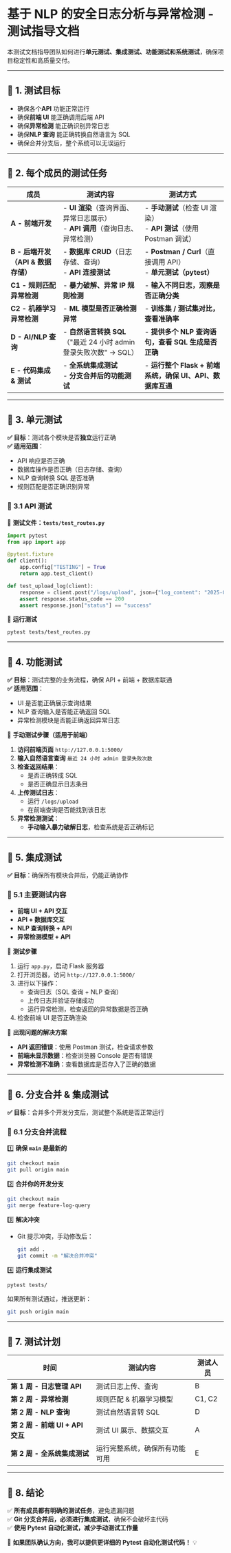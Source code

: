 # **基于 NLP 的安全日志分析与异常检测 - 测试指导文档**  

本测试文档指导团队如何进行**单元测试、集成测试、功能测试和系统测试**，确保项目稳定性和高质量交付。  

---

## **📌 1. 测试目标**
- 确保各个**API** 功能正常运行  
- 确保**前端 UI** 能正确调用后端 API  
- 确保**异常检测** 能正确识别异常日志  
- 确保**NLP 查询** 能正确转换自然语言为 SQL  
- 确保合并分支后，整个系统可以无误运行  

---

## **📌 2. 每个成员的测试任务**
| **成员** | **测试内容** | **测试方式** |
|----------|------------|--------------|
| **A - 前端开发** | - **UI 渲染**（查询界面、异常日志展示）<br>- **API 调用**（查询日志、异常检测） | - **手动测试**（检查 UI 渲染）<br>- **API 测试**（使用 Postman 调试） |
| **B - 后端开发（API & 数据存储）** | - **数据库 CRUD**（日志存储、查询）<br>- **API 连接测试** | - **Postman / Curl**（直接调用 API）<br>- **单元测试（pytest）** |
| **C1 - 规则匹配异常检测** | - **暴力破解、异常 IP 规则检测** | - **输入不同日志，观察是否正确分类** |
| **C2 - 机器学习异常检测** | - **ML 模型是否正确检测异常** | - **训练集 / 测试集对比，查看准确率** |
| **D - AI/NLP 查询** | - **自然语言转换 SQL**（"最近 24 小时 admin 登录失败次数" → SQL） | - **提供多个 NLP 查询语句，查看 SQL 生成是否正确** |
| **E - 代码集成 & 测试** | - **全系统集成测试**<br>- **分支合并后的功能测试** | - **运行整个 Flask + 前端系统，确保 UI、API、数据库互通** |

---

## **📌 3. 单元测试**
**✅ 目标**：测试各个模块是否**独立**运行正确  
**✅ 适用范围**：
- API 响应是否正确  
- 数据库操作是否正确（日志存储、查询）  
- NLP 查询转换 SQL 是否准确  
- 规则匹配是否正确识别异常  

### **📍 3.1 API 测试**
📌 **测试文件：`tests/test_routes.py`**
```python
import pytest
from app import app

@pytest.fixture
def client():
    app.config["TESTING"] = True
    return app.test_client()

def test_upload_log(client):
    response = client.post("/logs/upload", json={"log_content": "2025-03-24 12:34:56 - User 'admin' login failed from 192.168.1.100"})
    assert response.status_code == 200
    assert response.json["status"] == "success"
```
📌 **运行测试**
```bash
pytest tests/test_routes.py
```

---

## **📌 4. 功能测试**
**✅ 目标**：测试完整的业务流程，确保 API + 前端 + 数据库联通  
**✅ 适用范围**：
- UI 是否能正确展示查询结果  
- NLP 查询输入是否能正确返回 SQL  
- 异常检测模块是否能正确返回异常日志  

📌 **手动测试步骤（适用于前端）**
1. **访问前端页面** `http://127.0.0.1:5000/`
2. **输入自然语言查询** `最近 24 小时 admin 登录失败次数`
3. **检查返回结果**：
   - 是否正确转成 SQL  
   - 是否正确显示日志条目  
4. **上传测试日志**：
   - 运行 `/logs/upload`
   - 在前端查询是否能找到该日志  
5. **异常检测测试**：
   - **手动输入暴力破解日志**，检查系统是否正确标记  

---

## **📌 5. 集成测试**
**✅ 目标**：确保所有模块合并后，仍能正确协作  

### **📍 5.1 主要测试内容**
- **前端 UI + API 交互**
- **API + 数据库交互**
- **NLP 查询转换 + API**
- **异常检测模型 + API**

📌 **测试步骤**
1. 运行 `app.py`，启动 Flask 服务器
2. 打开浏览器，访问 `http://127.0.0.1:5000/`
3. 进行以下操作：
   - 查询日志（SQL 查询 + NLP 查询）
   - 上传日志并验证存储成功
   - 运行异常检测，检查返回的异常数据是否正确
4. 检查前端 UI 是否正确渲染

📌 **出现问题的解决方案**
- **API 返回错误**：使用 Postman 测试，检查请求参数
- **前端未显示数据**：检查浏览器 Console 是否有错误
- **异常检测不准确**：查看数据库是否存入了正确的数据

---

## **📌 6. 分支合并 & 集成测试**
**✅ 目标**：合并多个开发分支后，测试整个系统是否正常运行  

### **📍 6.1 分支合并流程**
1️⃣ **确保 `main` 是最新的**
```bash
git checkout main
git pull origin main
```
2️⃣ **合并你的开发分支**
```bash
git checkout main
git merge feature-log-query
```
3️⃣ **解决冲突**
- Git 提示冲突，手动修改后：
  ```bash
  git add .
  git commit -m "解决合并冲突"
  ```
4️⃣ **运行集成测试**
```bash
pytest tests/
```
如果所有测试通过，推送更新：
```bash
git push origin main
```

---

## **📌 7. 测试计划**
| **时间** | **测试内容** | **测试人员** |
|----------|------------|------------|
| **第 1 周 - 日志管理 API** | 测试日志上传、查询 | B |
| **第 2 周 - 异常检测** | 规则匹配 & 机器学习模型 | C1, C2 |
| **第 2 周 - NLP 查询** | 测试自然语言转 SQL | D |
| **第 2 周 - 前端 UI + API 交互** | 测试 UI 展示、数据交互 | A |
| **第 2 周 - 全系统集成测试** | 运行完整系统，确保所有功能可用 | E |

---

## **📌 8. 结论**
✅ **所有成员都有明确的测试任务**，避免遗漏问题  
✅ **Git 分支合并后，必须进行集成测试**，确保不会破坏主代码  
✅ **使用 Pytest 自动化测试，减少手动测试工作量**  

🚀 **如果团队确认方向，我可以提供更详细的 Pytest 自动化测试代码！** 💡